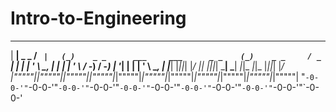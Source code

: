 # Intro-to-Engineering

   ___             __ _     _                                       _              __ _  
  | __|   _ _     / _` |   (_)    _ _      ___     ___      _ _    (_)    _ _     / _` | 
  | _|   | ' \    \__, |   | |   | ' \    / -_)   / -_)    | '_|   | |   | ' \    \__, | 
  |___|  |_||_|   |___/   _|_|_  |_||_|   \___|   \___|   _|_|_   _|_|_  |_||_|   |___/  
_|"""""|_|"""""|_|"""""|_|"""""|_|"""""|_|"""""|_|"""""|_|"""""|_|"""""|_|"""""|_|"""""| 
"`-0-0-'"`-0-0-'"`-0-0-'"`-0-0-'"`-0-0-'"`-0-0-'"`-0-0-'"`-0-0-'"`-0-0-'"`-0-0-'"`-0-0-' 


